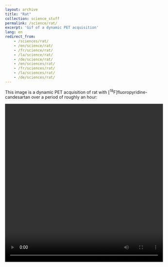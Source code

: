 ```yaml
---
layout: archive
title: "Rat"
collection: science_stuff
permalink: /science/rat/
excerpt: 'Gif of a dynamic PET acquisition'
lang: en
redirect_from: 
    - /sciences/rat/
    - /en/science/rat/
    - /fr/science/rat/
    - /la/science/rat/
    - /de/science/rat/
    - /en/sciences/rat/
    - /fr/sciences/rat/
    - /la/sciences/rat/
    - /de/sciences/rat/
---
```

This image is a dynamic PET acquisition of rat with [<sup>18</sup>F]fluoropyridine-candesartan over a period of roughly an hour:<br>
<center>
<video width="520" height="520" controls loop>
  <source src="https://argilfea.github.io/philippethemedicalphysicist.github.io/gifs/Rat_Gif.mp4" type="video/mp4">
Your browser does not support the video tag.
</video>

</center>
